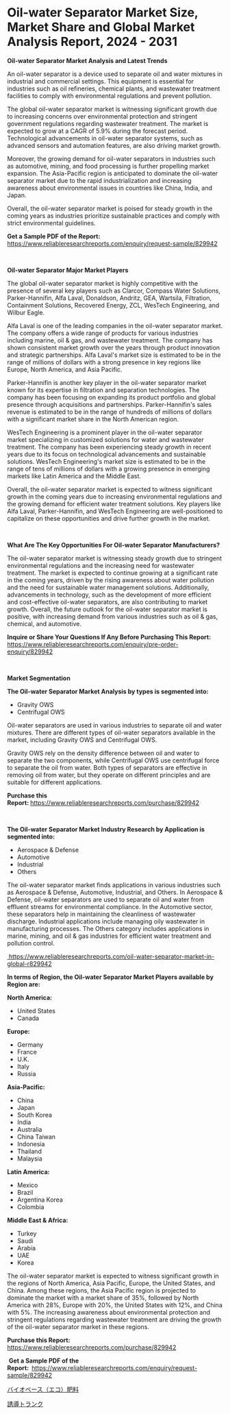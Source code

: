 <p><h1>Oil-water Separator Market Size, Market Share and Global Market Analysis Report, 2024 - 2031</h1></p><p><strong>Oil-water Separator Market Analysis and Latest Trends</strong></p>
<p><p>An oil-water separator is a device used to separate oil and water mixtures in industrial and commercial settings. This equipment is essential for industries such as oil refineries, chemical plants, and wastewater treatment facilities to comply with environmental regulations and prevent pollution.</p><p>The global oil-water separator market is witnessing significant growth due to increasing concerns over environmental protection and stringent government regulations regarding wastewater treatment. The market is expected to grow at a CAGR of 5.9% during the forecast period. Technological advancements in oil-water separator systems, such as advanced sensors and automation features, are also driving market growth.</p><p>Moreover, the growing demand for oil-water separators in industries such as automotive, mining, and food processing is further propelling market expansion. The Asia-Pacific region is anticipated to dominate the oil-water separator market due to the rapid industrialization and increasing awareness about environmental issues in countries like China, India, and Japan.</p><p>Overall, the oil-water separator market is poised for steady growth in the coming years as industries prioritize sustainable practices and comply with strict environmental guidelines.</p></p>
<p><strong>Get a Sample PDF of the Report:&nbsp;</strong> <a href="https://www.reliableresearchreports.com/enquiry/request-sample/829942">https://www.reliableresearchreports.com/enquiry/request-sample/829942</a></p>
<p>&nbsp;</p>
<p><strong>Oil-water Separator Major Market Players</strong></p>
<p><p>The global oil-water separator market is highly competitive with the presence of several key players such as Clarcor, Compass Water Solutions, Parker-Hannifin, Alfa Laval, Donaldson, Andritz, GEA, Wartsila, Filtration, Containment Solutions, Recovered Energy, ZCL, WesTech Engineering, and Wilbur Eagle. </p><p>Alfa Laval is one of the leading companies in the oil-water separator market. The company offers a wide range of products for various industries including marine, oil & gas, and wastewater treatment. The company has shown consistent market growth over the years through product innovation and strategic partnerships. Alfa Laval's market size is estimated to be in the range of millions of dollars with a strong presence in key regions like Europe, North America, and Asia Pacific.</p><p>Parker-Hannifin is another key player in the oil-water separator market known for its expertise in filtration and separation technologies. The company has been focusing on expanding its product portfolio and global presence through acquisitions and partnerships. Parker-Hannifin's sales revenue is estimated to be in the range of hundreds of millions of dollars with a significant market share in the North American region.</p><p>WesTech Engineering is a prominent player in the oil-water separator market specializing in customized solutions for water and wastewater treatment. The company has been experiencing steady growth in recent years due to its focus on technological advancements and sustainable solutions. WesTech Engineering's market size is estimated to be in the range of tens of millions of dollars with a growing presence in emerging markets like Latin America and the Middle East.</p><p>Overall, the oil-water separator market is expected to witness significant growth in the coming years due to increasing environmental regulations and the growing demand for efficient water treatment solutions. Key players like Alfa Laval, Parker-Hannifin, and WesTech Engineering are well-positioned to capitalize on these opportunities and drive further growth in the market.</p></p>
<p>&nbsp;</p>
<p><strong>What Are The Key Opportunities For Oil-water Separator Manufacturers?</strong></p>
<p><p>The oil-water separator market is witnessing steady growth due to stringent environmental regulations and the increasing need for wastewater treatment. The market is expected to continue growing at a significant rate in the coming years, driven by the rising awareness about water pollution and the need for sustainable water management solutions. Additionally, advancements in technology, such as the development of more efficient and cost-effective oil-water separators, are also contributing to market growth. Overall, the future outlook for the oil-water separator market is positive, with increasing demand from various industries such as oil & gas, chemical, and automotive.</p></p>
<p><strong>Inquire or Share Your Questions If Any Before Purchasing This Report:</strong> <a href="https://www.reliableresearchreports.com/enquiry/pre-order-enquiry/829942">https://www.reliableresearchreports.com/enquiry/pre-order-enquiry/829942</a></p>
<p>&nbsp;</p>
<p><strong>Market Segmentation</strong></p>
<p><strong>The Oil-water Separator Market Analysis by types is segmented into:</strong></p>
<p><ul><li>Gravity OWS</li><li>Centrifugal OWS</li></ul></p>
<p><p>Oil-water separators are used in various industries to separate oil and water mixtures. There are different types of oil-water separators available in the market, including Gravity OWS and Centrifugal OWS. </p><p>Gravity OWS rely on the density difference between oil and water to separate the two components, while Centrifugal OWS use centrifugal force to separate the oil from water. Both types of separators are effective in removing oil from water, but they operate on different principles and are suitable for different applications.</p></p>
<p><strong>Purchase this Report:&nbsp;</strong><a href="https://www.reliableresearchreports.com/purchase/829942">https://www.reliableresearchreports.com/purchase/829942</a></p>
<p>&nbsp;</p>
<p><strong>The Oil-water Separator Market Industry Research by Application is segmented into:</strong></p>
<p><ul><li>Aerospace & Defense</li><li>Automotive</li><li>Industrial</li><li>Others</li></ul></p>
<p><p>The oil-water separator market finds applications in various industries such as Aerospace & Defense, Automotive, Industrial, and Others. In Aerospace & Defense, oil-water separators are used to separate oil and water from effluent streams for environmental compliance. In the Automotive sector, these separators help in maintaining the cleanliness of wastewater discharge. Industrial applications include managing oily wastewater in manufacturing processes. The Others category includes applications in marine, mining, and oil & gas industries for efficient water treatment and pollution control.</p></p>
<p><a href="https://www.reliableresearchreports.com/oil-water-separator-market-in-global-r829942">&nbsp;https://www.reliableresearchreports.com/oil-water-separator-market-in-global-r829942</a></p>
<p><strong>In terms of Region, the Oil-water Separator Market Players available by Region are:</strong></p>
<p>
    <p> <strong> North America: </strong>
        <ul>
            <li>United States</li>
            <li>Canada</li>
        </ul>
        </p> 
    <p> <strong> Europe: </strong>
        <ul>
            <li>Germany</li>
            <li>France</li>
            <li>U.K.</li>
            <li>Italy</li>
            <li>Russia</li>
        </ul>
        </p> 
    <p> <strong> Asia-Pacific: </strong>
        <ul>
            <li>China</li>
            <li>Japan</li>
            <li>South Korea</li>
            <li>India</li>
            <li>Australia</li>
            <li>China Taiwan</li>
            <li>Indonesia</li>
            <li>Thailand</li>
            <li>Malaysia</li>
        </ul>
        </p> 
    <p> <strong> Latin America: </strong>
        <ul>
            <li>Mexico</li>
            <li>Brazil</li>
            <li>Argentina Korea</li>
            <li>Colombia</li>
        </ul>
        </p> 
    <p> <strong> Middle East & Africa: </strong>
        <ul>
            <li>Turkey</li>
            <li>Saudi</li>
            <li>Arabia</li>
            <li>UAE</li>
            <li>Korea</li>
        </ul>
    </p>
    </p>
<p><p>The oil-water separator market is expected to witness significant growth in the regions of North America, Asia Pacific, Europe, the United States, and China. Among these regions, the Asia Pacific region is projected to dominate the market with a market share of 35%, followed by North America with 28%, Europe with 20%, the United States with 12%, and China with 5%. The increasing awareness about environmental protection and stringent regulations regarding wastewater treatment are driving the growth of the oil-water separator market in these regions.</p></p>
<p><strong>Purchase this Report: </strong><a href="https://www.reliableresearchreports.com/purchase/829942">https://www.reliableresearchreports.com/purchase/829942</a></p>
<p>&nbsp;<strong>Get a Sample PDF of the Report:&nbsp;&nbsp;</strong><a href="https://www.reliableresearchreports.com/enquiry/request-sample/829942">https://www.reliableresearchreports.com/enquiry/request-sample/829942</a></p>
<p><strong></strong></p>
<p><p><a href="https://medium.com/@hugofirst21/%E7%94%9F%E7%89%A9%E3%83%99%E3%83%BC%E3%82%B9-%E3%82%A8%E3%82%B3-%E8%82%A5%E6%96%99%E5%B8%82%E5%A0%B4-%E7%AB%B6%E5%90%88%E5%88%86%E6%9E%90-%E5%B8%82%E5%A0%B4%E3%81%AE%E3%83%88%E3%83%AC%E3%83%B3%E3%83%89-2031%E5%B9%B4%E3%81%BE%E3%81%A7%E3%81%AE%E4%BA%88%E6%B8%AC-7ce243a53709">バイオベース（エコ）肥料</a></p><p><a href="https://medium.com/@josephmiller1959/%E5%B8%B0%E7%B4%8D%E8%93%8B%E3%83%9E%E3%83%BC%E3%82%B1%E3%83%83%E3%83%88%E3%81%AF-%E5%B8%82%E5%A0%B4%E3%82%B7%E3%82%A7%E3%82%A2-%E5%B8%82%E5%A0%B4%E3%83%88%E3%83%AC%E3%83%B3%E3%83%89-%E5%B8%82%E5%A0%B4%E6%88%90%E9%95%B7%E3%81%AB%E9%96%A2%E3%81%99%E3%82%8B%E6%83%85%E5%A0%B1%E3%82%92%E6%8F%90%E4%BE%9B%E3%81%97%E3%81%BE%E3%81%99-3c0571a31ebe">誘導トランク</a></p></p>